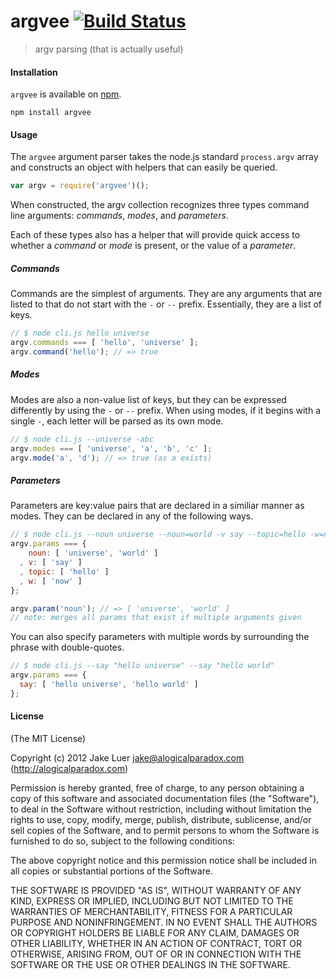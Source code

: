 # argvee [![Build Status](https://travis-ci.org/logicalparadox/argvee.png?branch=master)](https://travis-ci.org/logicalparadox/argvee)

> argv parsing (that is actually useful)

#### Installation

`argvee` is available on [npm](http://npmjs.org).

    npm install argvee

#### Usage

The `argvee` argument parser takes the node.js standard
`process.argv` array and constructs an object with helpers
that can easily be queried. 

```js
var argv = require('argvee')();
```

When constructed, the argv collection recognizes three
types command line arguments: _commands_, _modes_, and _parameters_.

Each of these types also has a helper that will provide quick access
to whether a _command_ or _mode_ is present, or the value of a _parameter_.

##### Commands

Commands are the simplest of arguments. They are any arguments
that are listed to that do not start with the `-` or `--` prefix.
Essentially, they are a list of keys.

```js
// $ node cli.js hello universe
argv.commands === [ 'hello', 'universe' ];
argv.command('hello'); // => true
```

##### Modes

Modes are also a non-value list of keys, but they can be expressed
differently by using the `-` or `--` prefix. When using modes, if
it begins with a single `-`, each letter will be parsed as its own mode.

```js
// $ node cli.js --universe -abc
argv.modes === [ 'universe', 'a', 'b', 'c' ];
argv.mode('a', 'd'); // => true (as a exists)
```

##### Parameters

Parameters are key:value pairs that are declared in a similiar manner
as modes. They can be declared in any of the following ways.

```js
// $ node cli.js --noun universe --noun=world -v say --topic=hello -w=now
argv.params === {
    noun: [ 'universe', 'world' ]
  , v: [ 'say' ] 
  , topic: [ 'hello' ]
  , w: [ 'now' ]
};

argv.param('noun'); // => [ 'universe', 'world' ]
// note: merges all params that exist if multiple arguments given
```

You can also specify parameters with multiple words by surrounding the
phrase with double-quotes.

```js
// $ node cli.js --say "hello universe" --say "hello world"
argv.params === {
  say: [ 'hello universe', 'hello world' ]
};
```

#### License

(The MIT License)

Copyright (c) 2012 Jake Luer <jake@alogicalparadox.com> (http://alogicalparadox.com)

Permission is hereby granted, free of charge, to any person obtaining a copy
of this software and associated documentation files (the "Software"), to deal
in the Software without restriction, including without limitation the rights
to use, copy, modify, merge, publish, distribute, sublicense, and/or sell
copies of the Software, and to permit persons to whom the Software is
furnished to do so, subject to the following conditions:

The above copyright notice and this permission notice shall be included in
all copies or substantial portions of the Software.

THE SOFTWARE IS PROVIDED "AS IS", WITHOUT WARRANTY OF ANY KIND, EXPRESS OR
IMPLIED, INCLUDING BUT NOT LIMITED TO THE WARRANTIES OF MERCHANTABILITY,
FITNESS FOR A PARTICULAR PURPOSE AND NONINFRINGEMENT. IN NO EVENT SHALL THE
AUTHORS OR COPYRIGHT HOLDERS BE LIABLE FOR ANY CLAIM, DAMAGES OR OTHER
LIABILITY, WHETHER IN AN ACTION OF CONTRACT, TORT OR OTHERWISE, ARISING FROM,
OUT OF OR IN CONNECTION WITH THE SOFTWARE OR THE USE OR OTHER DEALINGS IN
THE SOFTWARE.
